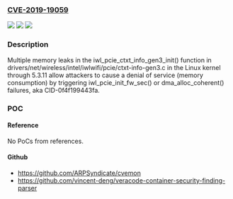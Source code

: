 ### [CVE-2019-19059](https://cve.mitre.org/cgi-bin/cvename.cgi?name=CVE-2019-19059)
![](https://img.shields.io/static/v1?label=Product&message=n%2Fa&color=blue)
![](https://img.shields.io/static/v1?label=Version&message=n%2Fa&color=blue)
![](https://img.shields.io/static/v1?label=Vulnerability&message=n%2Fa&color=brighgreen)

### Description

Multiple memory leaks in the iwl_pcie_ctxt_info_gen3_init() function in drivers/net/wireless/intel/iwlwifi/pcie/ctxt-info-gen3.c in the Linux kernel through 5.3.11 allow attackers to cause a denial of service (memory consumption) by triggering iwl_pcie_init_fw_sec() or dma_alloc_coherent() failures, aka CID-0f4f199443fa.

### POC

#### Reference
No PoCs from references.

#### Github
- https://github.com/ARPSyndicate/cvemon
- https://github.com/vincent-deng/veracode-container-security-finding-parser

